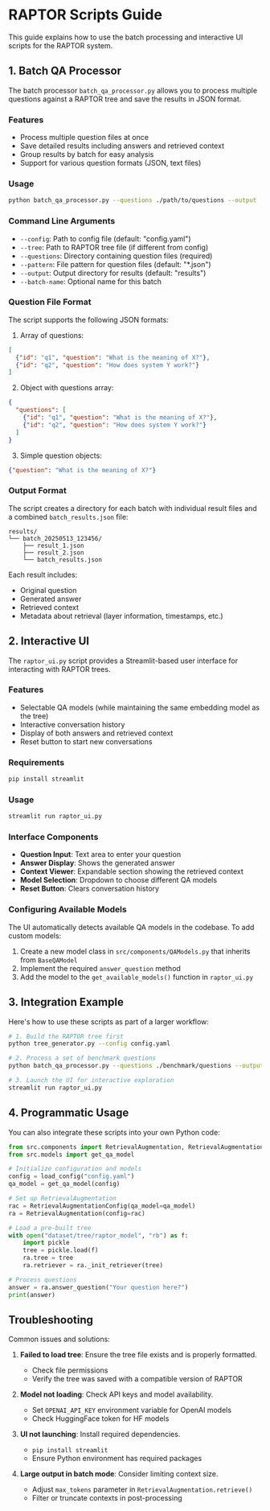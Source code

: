 # RAPTOR Scripts Guide

This guide explains how to use the batch processing and interactive UI scripts for the RAPTOR system.

## 1. Batch QA Processor

The batch processor `batch_qa_processor.py` allows you to process multiple questions against a RAPTOR tree and save the results in JSON format.

### Features

- Process multiple question files at once
- Save detailed results including answers and retrieved context
- Group results by batch for easy analysis
- Support for various question formats (JSON, text files)

### Usage

```bash
python batch_qa_processor.py --questions ./path/to/questions --output ./results --batch-name experiment1
```

### Command Line Arguments

- `--config`: Path to config file (default: "config.yaml")
- `--tree`: Path to RAPTOR tree file (if different from config)
- `--questions`: Directory containing question files (required)
- `--pattern`: File pattern for question files (default: "*.json")
- `--output`: Output directory for results (default: "results")
- `--batch-name`: Optional name for this batch

### Question File Format

The script supports the following JSON formats:

1. Array of questions:
```json
[
  {"id": "q1", "question": "What is the meaning of X?"},
  {"id": "q2", "question": "How does system Y work?"}
]
```

2. Object with questions array:
```json
{
  "questions": [
    {"id": "q1", "question": "What is the meaning of X?"},
    {"id": "q2", "question": "How does system Y work?"}
  ]
}
```

3. Simple question objects:
```json
{"question": "What is the meaning of X?"}
```

### Output Format

The script creates a directory for each batch with individual result files and a combined `batch_results.json` file:

```
results/
└── batch_20250513_123456/
    ├── result_1.json
    ├── result_2.json
    └── batch_results.json
```

Each result includes:
- Original question
- Generated answer
- Retrieved context
- Metadata about retrieval (layer information, timestamps, etc.)

## 2. Interactive UI

The `raptor_ui.py` script provides a Streamlit-based user interface for interacting with RAPTOR trees.

### Features

- Selectable QA models (while maintaining the same embedding model as the tree)
- Interactive conversation history
- Display of both answers and retrieved context
- Reset button to start new conversations

### Requirements

```bash
pip install streamlit
```

### Usage

```bash
streamlit run raptor_ui.py
```

### Interface Components

- **Question Input**: Text area to enter your question
- **Answer Display**: Shows the generated answer
- **Context Viewer**: Expandable section showing the retrieved context
- **Model Selection**: Dropdown to choose different QA models
- **Reset Button**: Clears conversation history

### Configuring Available Models

The UI automatically detects available QA models in the codebase. To add custom models:

1. Create a new model class in `src/components/QAModels.py` that inherits from `BaseQAModel`
2. Implement the required `answer_question` method
3. Add the model to the `get_available_models()` function in `raptor_ui.py`

## 3. Integration Example

Here's how to use these scripts as part of a larger workflow:

```bash
# 1. Build the RAPTOR tree first
python tree_generator.py --config config.yaml

# 2. Process a set of benchmark questions
python batch_qa_processor.py --questions ./benchmark/questions --output ./benchmark/results

# 3. Launch the UI for interactive exploration
streamlit run raptor_ui.py
```

## 4. Programmatic Usage

You can also integrate these scripts into your own Python code:

```python
from src.components import RetrievalAugmentation, RetrievalAugmentationConfig
from src.models import get_qa_model

# Initialize configuration and models
config = load_config("config.yaml")
qa_model = get_qa_model(config)

# Set up RetrievalAugmentation
rac = RetrievalAugmentationConfig(qa_model=qa_model)
ra = RetrievalAugmentation(config=rac)

# Load a pre-built tree
with open("dataset/tree/raptor_model", "rb") as f:
    import pickle
    tree = pickle.load(f)
    ra.tree = tree
    ra.retriever = ra._init_retriever(tree)

# Process questions
answer = ra.answer_question("Your question here?")
print(answer)
```

## Troubleshooting

Common issues and solutions:

1. **Failed to load tree**: Ensure the tree file exists and is properly formatted.
   - Check file permissions
   - Verify the tree was saved with a compatible version of RAPTOR

2. **Model not loading**: Check API keys and model availability.
   - Set `OPENAI_API_KEY` environment variable for OpenAI models
   - Check HuggingFace token for HF models

3. **UI not launching**: Install required dependencies.
   - `pip install streamlit`
   - Ensure Python environment has required packages

4. **Large output in batch mode**: Consider limiting context size.
   - Adjust `max_tokens` parameter in `RetrievalAugmentation.retrieve()`
   - Filter or truncate contexts in post-processing
